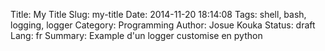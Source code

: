 Title: My Title
Slug: my-title
Date: 2014-11-20 18:14:08
Tags: shell, bash, logging, logger
Category: Programming
Author: Josue Kouka
Status: draft
Lang: fr
Summary: Example d\'un logger customise en python


